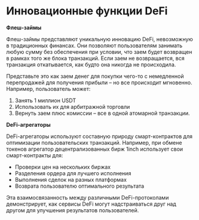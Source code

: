 # Инновационные функции DeFi

**Флеш-займы**

Флеш-займы представляют уникальную инновацию DeFi, невозможную в традиционных финансах. Они позволяют пользователям занимать любую сумму без обеспечения при условии, что заем будет возвращен в рамках того же блока транзакций. Если заем не возвращается, вся транзакция откатывается, как будто она никогда не происходила.

Представьте это как заем денег для покупки чего-то с немедленной перепродажей для получения прибыли – но все происходит мгновенно. Например, пользователь может:

1. Занять 1 миллион USDT
2. Использовать их для арбитражной торговли
3. Вернуть заем плюс комиссии – все в одной атомарной транзакции.

**DeFi-агрегаторы**

DeFi-агрегаторы используют составную природу смарт-контрактов для оптимизации пользовательских транзакций. Например, при обмене токенов агрегатор децентрализованных бирж 1inch использует свои смарт-контракты для:

- Проверки цен на нескольких биржах
- Разделения ордера для лучшего исполнения
- Выполнения сделок на разных платформах
- Возврата пользователю оптимального результата

Эта взаимосвязанность между различными DeFi-протоколами демонстрирует, как сервисы DeFi могут надстраиваться друг над другом для улучшения результатов пользователей.